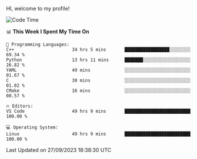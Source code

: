 HI, welcome to my profile!
<!--START_SECTION:waka-->
![Code Time](http://img.shields.io/badge/Code%20Time-1%2C513%20hrs%2018%20mins-blue)

📊 **This Week I Spent My Time On** 

```text
💬 Programming Languages: 
C++                      34 hrs 5 mins       █████████████████░░░░░░░░   69.34 % 
Python                   13 hrs 11 mins      ███████░░░░░░░░░░░░░░░░░░   26.82 % 
YAML                     49 mins             ░░░░░░░░░░░░░░░░░░░░░░░░░   01.67 % 
C                        30 mins             ░░░░░░░░░░░░░░░░░░░░░░░░░   01.02 % 
CMake                    16 mins             ░░░░░░░░░░░░░░░░░░░░░░░░░   00.57 % 

🔥 Editors: 
VS Code                  49 hrs 9 mins       █████████████████████████   100.00 % 

💻 Operating System: 
Linux                    49 hrs 9 mins       █████████████████████████   100.00 % 
```


 Last Updated on 27/09/2023 18:38:30 UTC
<!--END_SECTION:waka-->

